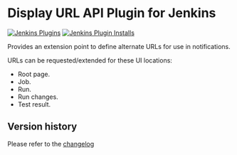 # Display URL API Plugin for Jenkins
[![Jenkins Plugins](https://img.shields.io/jenkins/plugin/v/display-url-api)](https://plugins.jenkins.io/display-url-api)
[![Jenkins Plugin Installs](https://img.shields.io/jenkins/plugin/i/display-url-api?color=blue)](https://plugins.jenkins.io/display-url-api)

Provides an extension point to define alternate URLs for use in notifications.

URLs can be requested/extended for these UI locations:

-   Root page.
-   Job.
-   Run.
-   Run changes.
-   Test result.

##  Version history
Please refer to the [changelog](CHANGELOG.md)
